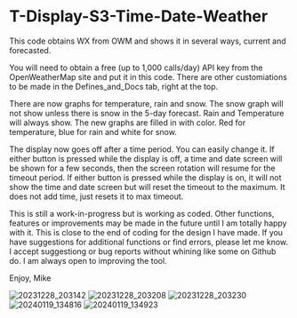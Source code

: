# T-Display-S3-Time-Date-Weather
This code obtains WX from OWM and shows it in several ways, current and forecasted.

You will need to obtain a free (up to 1,000 calls/day) API key from the OpenWeatherMap site and put it in this code. 
There are other customiations to be made in the Defines_and_Docs tab, right at the top.

There are now graphs for temperature, rain and snow.  The snow graph will not show unless there is snow in the 5-day forecast.  Rain and Temperature will always show.  The new graphs are filled in with color.  Red for temperature, blue for rain and white for snow.

The display now goes off after a time period.  You can easily change it.  If either button is pressed while the display is off, a time and date screen will be shown for a few seconds, then the screen rotation will resume for the timeout period.  If either button is pressed while the display is on, it will not show the time and date screen but will reset the timeout to the maximum.  It does not add time, just resets it to max timeout.

This is still a work-in-progress but is working as coded.  Other functions, features or improvements may be made in the future until I am totally happy with it.  This is close to the end of coding for the design I have made.  If you have suggestions for additional functions or find errors, please let me know.  I accept suggestiong or bug reports without whining like some on Github do.  I am always open to improving the tool.

Enjoy,
Mike

![20231228_203142](https://github.com/MikeyMoMo/T-Display-S3-Time-Date-Weather/assets/15792417/9e774609-4260-4581-9aba-4e2b9df2b850)
![20231228_203208](https://github.com/MikeyMoMo/T-Display-S3-Time-Date-Weather/assets/15792417/5f68965d-9fed-4ced-b63c-9692e5e907ed)
![20231228_203230](https://github.com/MikeyMoMo/T-Display-S3-Time-Date-Weather/assets/15792417/02f1f5c6-7227-44b5-8542-e022b9423ff3)
![20240119_134816](https://github.com/MikeyMoMo/T-Display-S3-Time-Date-Weather/assets/15792417/e1fbd448-0715-4541-b1f2-31c7ab005a84)
![20240119_134923](https://github.com/MikeyMoMo/T-Display-S3-Time-Date-Weather/assets/15792417/96e77dc7-c631-47de-8ccc-1f575ee9ef93)
